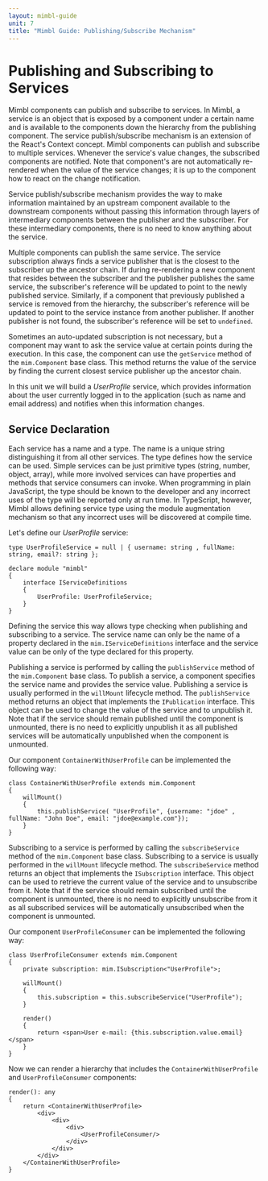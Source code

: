 ```yaml
---
layout: mimbl-guide
unit: 7
title: "Mimbl Guide: Publishing/Subscribe Mechanism"
---
```


# Publishing and Subscribing to Services
Mimbl components can publish and subscribe to services. In Mimbl, a service is an object that is exposed by a component under a certain name and is available to the components down the hierarchy from the publishing component. The service publish/subscribe mechanism is an extension of the React's Context concept. Mimbl components can publish and subscribe to multiple services. Whenever the service's value changes, the subscribed components are notified. Note that component's are not automatically re-rendered when the value of the service changes; it is up to the component how to react on the change notification.

Service publish/subscribe mechanism provides the way to make information maintained by an upstream component available to the downstream components without passing this information through layers of intermediary components between the publisher and the subscriber. For these intermediary components, there is no need to know anything about the service.

Multiple components can publish the same service. The service subscription always finds a service publisher that is the closest to the subscriber up the ancestor chain. If during re-rendering a new component that resides between the subscriber and the publisher publishes the same service, the subscriber's reference will be updated to point to the newly published service. Similarly, if a component that previously published a service is removed from the hierarchy, the subscriber's reference will be updated to point to the service instance from another publisher. If another publisher is not found, the subscriber's reference will be set to `undefined`.

Sometimes an auto-updated subscription is not necessary, but a component may want to ask the service value at certain points during the execution. In this case, the component can use the `getService` method of the `mim.Component` base class. This method returns the value of the service by finding the current closest service publisher up the ancestor chain.

In this unit we will build a *UserProfile* service, which provides information about the user currently logged in to the application (such as name and email address) and notifies when this information changes.

## Service Declaration
Each service has a name and a type. The name is a unique string distinguishing it from all other services. The type defines how the service can be used. Simple services can be just primitive types (string, number, object, array), while more involved services can have properties and methods that service consumers can invoke. When programming in plain JavaScript, the type should be known to the developer and any incorrect uses of the type will be reported only at run time. In TypeScript, however, Mimbl allows defining service type using the module augmentation mechanism so that any incorrect uses will be discovered at compile time.

Let's define our *UserProfile* service:

```tsx
type UserProfileService = null | { username: string , fullName: string, email?: string };

declare module "mimbl"
{
    interface IServiceDefinitions
    {
        UserProfile: UserProfileService;
    }
}
```

Defining the service this way allows type checking when publishing and subscribing to a service. The service name can only be the name of a property declared in the `mim.IServiceDefinitions` interface and the service value can be only of the type declared for this property.

Publishing a service is performed by calling the `publishService` method of the `mim.Component` base class. To publish a service, a component specifies the service name and provides the service value. Publishing a service is usually performed in the `willMount` lifecycle method. The `publishService` method returns an object that implements the `IPublication` interface. This object can be used to change the value of the service and to unpublish it. Note that if the service should remain published until the component is unmounted, there is no need to explicitly unpublish it as all published services will be automatically unpublished when the component is unmounted.

Our component `ContainerWithUserProfile` can be implemented the following way:

```tsx
class ContainerWithUserProfile extends mim.Component
{
    willMount()
    {
        this.publishService( "UserProfile", {username: "jdoe" , fullName: "John Doe", email: "jdoe@example.com"});
    }
}
```

Subscribing to a service is performed by calling the `subscribeService` method of the `mim.Component` base class. Subscribing to a service is usually performed in the `willMount` lifecycle method. The `subscribeService` method returns an object that implements the `ISubscription` interface. This object can be used to retrieve the current value of the service and to unsubscribe from it. Note that if the service should remain subscribed until the component is unmounted, there is no need to explicitly unsubscribe from it as all subscribed services will be automatically unsubscribed when the component is unmounted.

Our component `UserProfileConsumer` can be implemented the following way:

```tsx
class UserProfileConsumer extends mim.Component
{
    private subscription: mim.ISubscription<"UserProfile">;

    willMount()
    {
        this.subscription = this.subscribeService("UserProfile");
    }

    render()
    {
        return <span>User e-mail: {this.subscription.value.email}</span>
    }
}
```

Now we can render a hierarchy that includes the `ContainerWithUserProfile` and `UserProfileConsumer` components:

```tsx
render(): any
{
    return <ContainerWithUserProfile>
        <div>
            <div>
                <div>
                    <UserProfileConsumer/>
                </div>
            </div>
        </div>
    </ContainerWithUserProfile>
}
```



